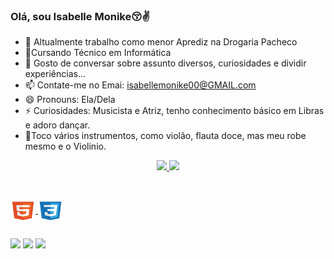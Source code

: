 ### Olá, sou Isabelle Monike😚✌

- 🔭 Altualmente trabalho como menor Aprediz na Drogaria Pacheco
- 🌱Cursando Técnico em Informática
- 💬 Gosto de conversar sobre assunto diversos, curiosidades e dividir experiências...
- 📫 Contate-me no Emai: isabellemonike00@GMAIL.com
- 😄 Pronouns: Ela/Dela
- ⚡ Curiosidades: Musicista e Atriz, tenho conhecimento básico em Libras e adoro dançar.
- 🎻Toco vários instrumentos, como violão, flauta doce, mas meu robe mesmo e o Violinio.

<div align="center">
  <a href="https://beacons.ai/IsaMonik">
  <img height="180em" src="https://github-readme-stats.vercel.app/api?username=IsaMonik&show_icons=true&theme=tokyonight&include_all_commits=true&count_private=false"/>
  <img height="180em" src="https://github-readme-stats.vercel.app/api/top-langs/?username=IsaMonik&layout=compact&langs_count=7&theme=tokyonight"/>
</div>

  ##
  
</div>
<div style="display: inline_block"><br>
  <img align="center" alt="IsaMonik-HTML" height="30" width="40" src="https://raw.githubusercontent.com/devicons/devicon/master/icons/html5/html5-original.svg">
  <img align="center" alt="IsaMonik-CSS" height="30" width="40" src="https://raw.githubusercontent.com/devicons/devicon/master/icons/css3/css3-original.svg">
</div>
  
  ##
  
  </div>
  <a href="https://instagram.com/_monikisa" target="_blank"><img src="https://img.shields.io/badge/-Instagram-%23E4405F?style=for-the-badge&logo=instagram&logoColor=white" target="_blank"></a>
 	<a href="https://www.twitch.tv/@Monikisa2" target="_blank"><img src="https://img.shields.io/badge/Twitch-9146FF?style=for-the-badge&logo=twitch&logoColor=white" target="_blank"></a>
  <a href = "mailto:contatoisabellemonike00@gmail.com"><img src="https://img.shields.io/badge/-Gmail-%23333?style=for-the-badge&logo=gmail&logoColor=white" target="_blank"></a>
  </div>
  

  </div>
  <a [![Readme Card](https://IsaMonik.vercel.app/api/pin/?username=anuraghazra&repo=github-readme-stats)](https://github.com/anuraghazra/github-readme-stats)></a>
  </div>
